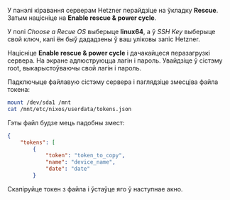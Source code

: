 У панэлі кіравання серверам Hetzner перайдзіце на ўкладку **Rescue**. Затым націсніце на **Enable rescue & power cycle**.

У полі *Choose a Recue OS* выберыце **linux64**, а ў *SSH Key* выберыце свой ключ, калі ён быў дададзены ў ваш уліковы запіс Hetzner.

Націсніце **Enable rescue & power cycle** і дачакайцеся перазагрузкі сервера. На экране адлюструюцца лагін і пароль. Увайдзіце ў сістэму root, выкарыстоўваючы свой лагін і пароль.

Падключыце файлавую сістэму сервера і паглядзіце змесціва файла токена:

```sh
mount /dev/sda1 /mnt
cat /mnt/etc/nixos/userdata/tokens.json
```

Гэты файл будзе мець падобны змест:

```json
{
    "tokens": [
        {
            "token": "token_to_copy",
            "name": "device_name",
            "date": "date"
        }
```

Скапіруйце токен з файла і ўстаўце яго ў наступнае акно.
